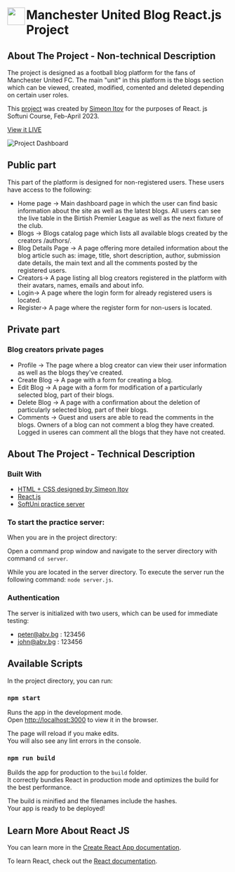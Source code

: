 # <img align="left" width="40" height="40" src="https://assets.stickpng.com/images/580b57fcd9996e24bc43c4e7.png">  Manchester United Blog React.js Project


## About The Project - Non-technical Description

The project is designed as a football blog platform for the fans of Manchester United FC. 
The main "unit" in this platform is the blogs section which can be viewed, created, modified, comented and deleted depending on certain user roles.

This [project](https://github.com/s-itov/Manchester-United-Blog-ReactJS.git) was created by [Simeon Itov](https://github.com/s-itov) for the purposes of React. js Softuni Course, Feb-April 2023.

[View it LIVE](https://man-united-blog.web.app/)

![Project Dashboard](https://i.ibb.co/GWZvY0G/man-u-blog.png)


## Public part

This part of the platform is designed for non-registered users. These users have access to the following:

* Home page -> 
Main dashboard page in which the user can find basic information about the site as well as the latest blogs. All users can see the live table in the Birtish Premier League as well as the next fixture of the club.
* Blogs -> 
Blogs catalog page which lists all available blogs created by the creators /authors/.
* Blog Details Page -> 
A page offering more detailed information about the blog article such as: image, title, short description, author, submission date details, the main text and all the comments posted by the registered users.
* Creators-> 
A page listing all blog creators registered in the platform with their avatars, names, emails and about info.
* Login-> 
A page where the login form for already registered users is located.
* Register-> 
A page where the register form for non-users is located.

## Private part

### Blog creators private pages

* Profile -> 
The page where a blog creator can view their user information as well as the blogs they've created. 
* Create Blog -> 
A page with a form for creating a blog.
* Edit Blog -> 
A page with a form for modification of a particularly selected blog, part of their blogs.
* Delete Blog -> 
A page with a confirmation about the deletion of particularly selected blog, part of their blogs.
* Comments -> 
Guest and users are able to read the comments in the blogs. 
Owners of a blog can not comment a blog they have created. 
Logged in useres can comment all the blogs that they have not created.

## About The Project - Technical Description

### Built With

* [HTML + CSS designed by Simeon Itov](https://github.com/s-itov)
* [React.js](https://reactjs.org/)
* [SoftUni practice server](https://github.com/softuni-practice-server/softuni-practice-server.git)

### To start the practice server:

When you are in the project directory:

Open a command prop window and navigate to the server directory with command  `cd server`.

While you are located in the server directory. To execute the server run the following command:  `node server.js`.

### Authentication

The server is initialized with two users, which can be used for immediate testing:
* peter@abv.bg : 123456
* john@abv.bg : 123456

## Available Scripts

In the project directory, you can run:

### `npm start`

Runs the app in the development mode.\
Open [http://localhost:3000](http://localhost:3000) to view it in the browser.

The page will reload if you make edits.\
You will also see any lint errors in the console.

### `npm run build`

Builds the app for production to the `build` folder.\
It correctly bundles React in production mode and optimizes the build for the best performance.

The build is minified and the filenames include the hashes.\
Your app is ready to be deployed!

## Learn More About React JS

You can learn more in the [Create React App documentation](https://facebook.github.io/create-react-app/docs/getting-started).

To learn React, check out the [React documentation](https://reactjs.org/).
